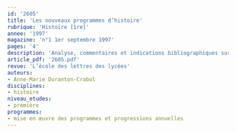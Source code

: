 ```yaml
---
id: '2605'
title: 'Les nouveaux programmes d’histoire'
rubrique: 'Histoire [1re]'
annee: '1997'
magazine: 'n°1 1er septembre 1997'
pages: '4'
description: 'Analyse, commentaires et indications bibliographiques sur ces programmes…'
article_pdf: '2605.pdf'
revue: 'L’école des lettres des lycées'
auteurs:
- Anne-Marie Duranton-Crabol
disciplines:
- histoire
niveau_etudes:
- première
programmes:
- mise en œuvre des programmes et progressions annuelles
---
```

